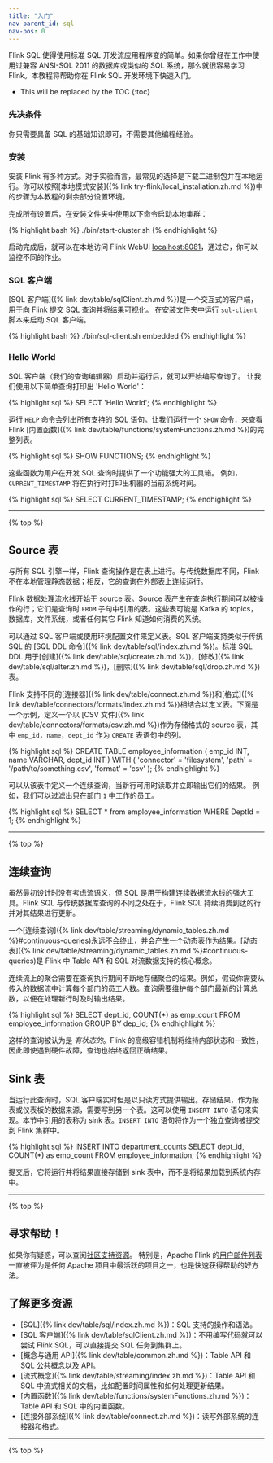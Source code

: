 ```yaml
---
title: "入门"
nav-parent_id: sql
nav-pos: 0
---
```

<!--
Licensed to the Apache Software Foundation (ASF) under one
or more contributor license agreements.  See the NOTICE file
distributed with this work for additional information
regarding copyright ownership.  The ASF licenses this file
to you under the Apache License, Version 2.0 (the
"License"); you may not use this file except in compliance
with the License.  You may obtain a copy of the License at

  http://www.apache.org/licenses/LICENSE-2.0

Unless required by applicable law or agreed to in writing,
software distributed under the License is distributed on an
"AS IS" BASIS, WITHOUT WARRANTIES OR CONDITIONS OF ANY
KIND, either express or implied.  See the License for the
specific language governing permissions and limitations
under the License.
-->

Flink SQL 使得使用标准 SQL 开发流应用程序变的简单。如果你曾经在工作中使用过兼容 ANSI-SQL 2011 的数据库或类似的 SQL 系统，那么就很容易学习 Flink。本教程将帮助你在 Flink SQL 开发环境下快速入门。

* This will be replaced by the TOC
{:toc}


### 先决条件

你只需要具备 SQL 的基础知识即可，不需要其他编程经验。

### 安装

安装 Flink 有多种方式。对于实验而言，最常见的选择是下载二进制包并在本地运行。你可以按照[本地模式安装]({% link try-flink/local_installation.zh.md %})中的步骤为本教程的剩余部分设置环境。

完成所有设置后，在安装文件夹中使用以下命令启动本地集群：

{% highlight bash %}
./bin/start-cluster.sh
{% endhighlight %}
 
启动完成后，就可以在本地访问 Flink WebUI [localhost:8081](localhost:8081)，通过它，你可以监控不同的作业。

### SQL 客户端

[SQL 客户端]({% link dev/table/sqlClient.zh.md %})是一个交互式的客户端，用于向 Flink 提交 SQL 查询并将结果可视化。
在安装文件夹中运行 `sql-client` 脚本来启动 SQL 客户端。

 {% highlight bash %}
./bin/sql-client.sh embedded
 {% endhighlight %} 

### Hello World

SQL 客户端（我们的查询编辑器）启动并运行后，就可以开始编写查询了。
让我们使用以下简单查询打印出 'Hello World'：
 
{% highlight sql %}
SELECT 'Hello World';
{% endhighlight %}

运行 `HELP` 命令会列出所有支持的 SQL 语句。让我们运行一个 `SHOW` 命令，来查看 Flink [内置函数]({% link dev/table/functions/systemFunctions.zh.md %})的完整列表。

{% highlight sql %}
SHOW FUNCTIONS;
{% endhighlight %}

这些函数为用户在开发 SQL 查询时提供了一个功能强大的工具箱。
例如，`CURRENT_TIMESTAMP` 将在执行时打印出机器的当前系统时间。

{% highlight sql %}
SELECT CURRENT_TIMESTAMP;
{% endhighlight %}

---------------

{% top %}

## Source 表

与所有 SQL 引擎一样，Flink 查询操作是在表上进行。与传统数据库不同，Flink 不在本地管理静态数据；相反，它的查询在外部表上连续运行。

Flink 数据处理流水线开始于 source 表。Source 表产生在查询执行期间可以被操作的行；它们是查询时 `FROM` 子句中引用的表。这些表可能是 Kafka 的 topics，数据库，文件系统，或者任何其它 Flink 知道如何消费的系统。

可以通过 SQL 客户端或使用环境配置文件来定义表。SQL 客户端支持类似于传统 SQL 的 [SQL DDL 命令]({% link dev/table/sql/index.zh.md %})。标准 SQL DDL 用于[创建]({% link dev/table/sql/create.zh.md %})，[修改]({% link dev/table/sql/alter.zh.md %})，[删除]({% link dev/table/sql/drop.zh.md %})表。

Flink 支持不同的[连接器]({% link dev/table/connect.zh.md %})和[格式]({% link dev/table/connectors/formats/index.zh.md %})相结合以定义表。下面是一个示例，定义一个以 [CSV 文件]({% link dev/table/connectors/formats/csv.zh.md %})作为存储格式的 source 表，其中 `emp_id`，`name`，`dept_id` 作为 `CREATE` 表语句中的列。

{% highlight sql %}
CREATE TABLE employee_information (
    emp_id INT,
    name VARCHAR,
    dept_id INT
) WITH ( 
    'connector' = 'filesystem',
    'path' = '/path/to/something.csv',
    'format' = 'csv'
);
{% endhighlight %} 

可以从该表中定义一个连续查询，当新行可用时读取并立即输出它们的结果。
例如，我们可以过滤出只在部门 `1` 中工作的员工。

{% highlight sql %}
SELECT * from employee_information WHERE DeptId = 1;
{% endhighlight %} 

---------------

{% top %}

## 连续查询

虽然最初设计时没有考虑流语义，但 SQL 是用于构建连续数据流水线的强大工具。Flink SQL 与传统数据库查询的不同之处在于，Flink SQL 持续消费到达的行并对其结果进行更新。

一个[连续查询]({% link dev/table/streaming/dynamic_tables.zh.md %}#continuous-queries)永远不会终止，并会产生一个动态表作为结果。[动态表]({% link dev/table/streaming/dynamic_tables.zh.md %}#continuous-queries)是 Flink 中 Table API 和 SQL 对流数据支持的核心概念。

连续流上的聚合需要在查询执行期间不断地存储聚合的结果。例如，假设你需要从传入的数据流中计算每个部门的员工人数。查询需要维护每个部门最新的计算总数，以便在处理新行时及时输出结果。

 {% highlight sql %}
 SELECT 
	dept_id,
	COUNT(*) as emp_count 
FROM employee_information 
GROUP BY dep_id;
 {% endhighlight %} 

这样的查询被认为是 _有状态的_。Flink 的高级容错机制将维持内部状态和一致性，因此即使遇到硬件故障，查询也始终返回正确结果。

## Sink 表

当运行此查询时，SQL 客户端实时但是以只读方式提供输出。存储结果，作为报表或仪表板的数据来源，需要写到另一个表。这可以使用 `INSERT INTO` 语句来实现。本节中引用的表称为 sink 表。`INSERT INTO` 语句将作为一个独立查询被提交到 Flink 集群中。

 {% highlight sql %}
 INSERT INTO department_counts
 SELECT 
	dept_id,
	COUNT(*) as emp_count 
FROM employee_information;
 {% endhighlight %} 
 
提交后，它将运行并将结果直接存储到 sink 表中，而不是将结果加载到系统内存中。

---------------

{% top %}

## 寻求帮助！

如果你有疑惑，可以查阅[社区支持资源](https://flink.apache.org/zh/community.html)。
特别是，Apache Flink 的[用户邮件列表](https://flink.apache.org/zh/community.html#mailing-lists)一直被评为是任何 Apache 项目中最活跃的项目之一，也是快速获得帮助的好方法。

## 了解更多资源

* [SQL]({% link dev/table/sql/index.zh.md %})：SQL 支持的操作和语法。
* [SQL 客户端]({% link dev/table/sqlClient.zh.md %})：不用编写代码就可以尝试 Flink SQL，可以直接提交 SQL 任务到集群上。
* [概念与通用 API]({% link dev/table/common.zh.md %})：Table API 和 SQL 公共概念以及 API。
* [流式概念]({% link dev/table/streaming/index.zh.md %})：Table API 和 SQL 中流式相关的文档，比如配置时间属性和如何处理更新结果。
* [内置函数]({% link dev/table/functions/systemFunctions.zh.md %})：Table API 和 SQL 中的内置函数。
* [连接外部系统]({% link dev/table/connect.zh.md %})：读写外部系统的连接器和格式。

---------------

{% top %}
